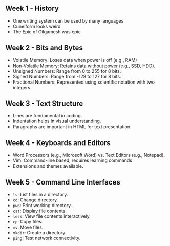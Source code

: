 ## Week 1 - History
- One writing system can be used by many languages
- Cuneiform looks weird
- The Epic of Gilgamesh was epic
## Week 2 - Bits and Bytes
- Volatile Memory: Loses data when power is off (e.g., RAM)
- Non-Volatile Memory: Retains data without power (e.g., SSD, HDD).
- Unsigned Numbers: Range from 0 to 255 for 8 bits.
- Signed Numbers: Range from -128 to 127 for 8 bits.
- Fractional Numbers: Represented using scientific notation with two integers.
## Week 3 - Text Structure
- Lines are fundamental in coding.
- Indentation helps in visual understanding.
- Paragraphs are important in HTML for text presentation.
## Week 4 - Keyboards and Editors
- Word Processors (e.g., Microsoft Word) vs. Text Editors (e.g., Notepad).
- Vim: Command-line based, requires learning commands
- Extensions and themes available.
## Week 5 - Command Line Interfaces
- `ls`: List files in a directory.  
- `cd`: Change directory.  
- `pwd`: Print working directory.  
- `cat`: Display file contents.  
- `less`: View file contents interactively.  
- `cp`: Copy files.  
- `mv`: Move files.  
- `mkdir`: Create a directory.  
- `ping`: Test network connectivity.  
   
